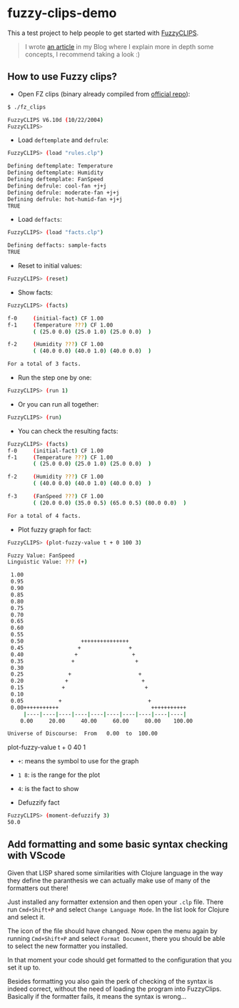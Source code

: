 # fuzzy-clips-demo

This a test project to help people to get started with [FuzzyCLIPS](https://github.com/rorchard/FuzzyCLIPS).

> I wrote [an article](https://emasuriano.com/blog/2024-07-31-install-fuzzy-clips/) in my Blog where I explain more in depth some concepts, I recommend taking a look :)

## How to use Fuzzy clips?

- Open FZ clips (binary already compiled from [official repo](https://github.com/rorchard/FuzzyCLIPS)):

```bash
$ ./fz_clips

FuzzyCLIPS V6.10d (10/22/2004)
FuzzyCLIPS>
```

- Load `deftemplate` and `defrule`:

```bash
FuzzyCLIPS> (load "rules.clp")

Defining deftemplate: Temperature
Defining deftemplate: Humidity
Defining deftemplate: FanSpeed
Defining defrule: cool-fan +j+j
Defining defrule: moderate-fan +j+j
Defining defrule: hot-humid-fan +j+j
TRUE
```

- Load `deffacts`:

```bash
FuzzyCLIPS> (load "facts.clp")

Defining deffacts: sample-facts
TRUE
```

- Reset to initial values:

```bash
FuzzyCLIPS> (reset)
```

- Show facts:

```bash
FuzzyCLIPS> (facts)

f-0     (initial-fact) CF 1.00
f-1     (Temperature ???) CF 1.00
        ( (25.0 0.0) (25.0 1.0) (25.0 0.0)  )

f-2     (Humidity ???) CF 1.00
        ( (40.0 0.0) (40.0 1.0) (40.0 0.0)  )

For a total of 3 facts.
```

- Run the step one by one:

```bash
FuzzyCLIPS> (run 1)
```

- Or you can run all together:

```bash
FuzzyCLIPS> (run)
```

- You can check the resulting facts:

```bash
FuzzyCLIPS> (facts)
f-0     (initial-fact) CF 1.00
f-1     (Temperature ???) CF 1.00
        ( (25.0 0.0) (25.0 1.0) (25.0 0.0)  )

f-2     (Humidity ???) CF 1.00
        ( (40.0 0.0) (40.0 1.0) (40.0 0.0)  )

f-3     (FanSpeed ???) CF 1.00
        ( (20.0 0.0) (35.0 0.5) (65.0 0.5) (80.0 0.0)  )

For a total of 4 facts.
```

- Plot fuzzy graph for fact:

```bash
FuzzyCLIPS> (plot-fuzzy-value t + 0 100 3)

Fuzzy Value: FanSpeed
Linguistic Value: ??? (+)

 1.00
 0.95
 0.90
 0.85
 0.80
 0.75
 0.70
 0.65
 0.60
 0.55
 0.50                  +++++++++++++++
 0.45                 +               +
 0.40                +                 +
 0.35               +                   +
 0.30
 0.25              +                     +
 0.20             +                       +
 0.15            +                         +
 0.10
 0.05           +                           +
 0.00+++++++++++                             +++++++++++
     |----|----|----|----|----|----|----|----|----|----|
    0.00     20.00     40.00     60.00     80.00    100.00

Universe of Discourse:  From   0.00  to  100.00
```

plot-fuzzy-value t + 0 40 1

- `+`: means the symbol to use for the graph
- `1 8`: is the range for the plot
- `4`: is the fact to show

- Defuzzify fact

```bash
FuzzyCLIPS> (moment-defuzzify 3)
50.0
```

## Add formatting and some basic syntax checking with VScode

Given that LISP shared some similarities with Clojure language in the way they define the paranthesis we can actually make use of many of the formatters out there!

Just installed any formatter extension and then open your `.clp` file. There run `Cmd+Shift+P` and select `Change Language Mode`. In the list look for Clojure and select it.

The icon of the file should have changed. Now open the menu again by running `Cmd+Shift+P` and select `Format Document`, there you should be able to select the new formatter you installed.

In that moment your code should get formatted to the configuration that you set it up to.

Besides formatting you also gain the perk of checking of the syntax is indeed correct, without the need of loading the program into FuzzyClips. Basically if the formatter fails, it means the syntax is wrong...
